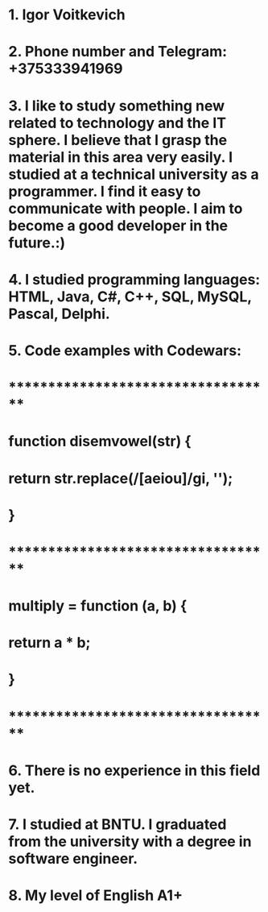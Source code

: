 # 1. Igor Voitkevich
# 2. Phone number and Telegram: +375333941969
# 3. I like to study something new related to technology and the IT sphere. I believe that I grasp the material in this area very easily. I studied at a technical university as a programmer. I find it easy to communicate with people. I aim to become a good developer in the future.:)
# 4. I studied programming languages: HTML, Java, C#, C++, SQL, MySQL, Pascal, Delphi.
# 5. Code examples with Codewars: 
# **********************************
# function disemvowel(str) {
# return str.replace(/[aeiou]/gi, '');
# }
# **********************************
# multiply = function (a, b) {
# return a * b;
# }
# **********************************
# 6. There is no experience in this field yet.
# 7. I studied at BNTU. I graduated from the university with a degree in software engineer.
# 8. My level of English A1+
